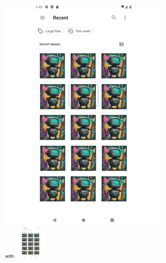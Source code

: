 ![image]( https://raw.githubusercontent.com/yusufkhan08070817/MultipleImagePicker/master/Minimalist%20Black%20and%20White%20Blank%20Paper%20Document.png) with <img src="https://raw.githubusercontent.com/yusufkhan08070817/MultipleImagePicker/master/Minimalist%20Black%20and%20White%20Blank%20Paper%20Document.png" width="100" height="100">
                                             
